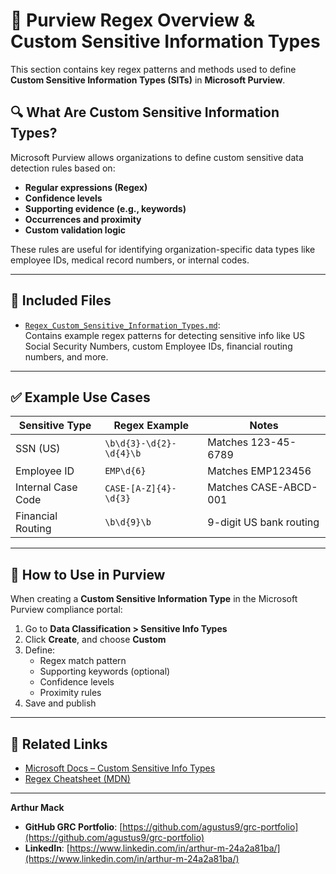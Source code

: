 # 📘 Purview Regex Overview & Custom Sensitive Information Types

This section contains key regex patterns and methods used to define **Custom Sensitive Information Types (SITs)** in **Microsoft Purview**.

## 🔍 What Are Custom Sensitive Information Types?

Microsoft Purview allows organizations to define custom sensitive data detection rules based on:

- **Regular expressions (Regex)**
- **Confidence levels**
- **Supporting evidence (e.g., keywords)**
- **Occurrences and proximity**
- **Custom validation logic**

These rules are useful for identifying organization-specific data types like employee IDs, medical record numbers, or internal codes.

---

## 📁 Included Files

- [`Regex_Custom_Sensitive_Information_Types.md`](./Regex_Custom_Sensitive_Information_Types.md):  
  Contains example regex patterns for detecting sensitive info like US Social Security Numbers, custom Employee IDs, financial routing numbers, and more.

---

## ✅ Example Use Cases

| Sensitive Type | Regex Example | Notes |
|----------------|----------------|-------|
| SSN (US) | `\b\d{3}-\d{2}-\d{4}\b` | Matches 123-45-6789 |
| Employee ID | `EMP\d{6}` | Matches EMP123456 |
| Internal Case Code | `CASE-[A-Z]{4}-\d{3}` | Matches CASE-ABCD-001 |
| Financial Routing | `\b\d{9}\b` | 9-digit US bank routing |

---

## 📎 How to Use in Purview

When creating a **Custom Sensitive Information Type** in the Microsoft Purview compliance portal:

1. Go to **Data Classification > Sensitive Info Types**
2. Click **Create**, and choose **Custom**
3. Define:
   - Regex match pattern
   - Supporting keywords (optional)
   - Confidence levels
   - Proximity rules
4. Save and publish

---

## 📌 Related Links

- [Microsoft Docs – Custom Sensitive Info Types](https://learn.microsoft.com/en-us/microsoft-365/compliance/sit-create-custom?view=o365-worldwide)
- [Regex Cheatsheet (MDN)](https://developer.mozilla.org/en-US/docs/Web/JavaScript/Guide/Regular_Expressions/Cheatsheet)

---

**Arthur Mack**  
- **GitHub GRC Portfolio**: [https://github.com/agustus9/grc-portfolio](https://github.com/agustus9/grc-portfolio)
- **LinkedIn**: [https://www.linkedin.com/in/arthur-m-24a2a81ba/](https://www.linkedin.com/in/arthur-m-24a2a81ba/)
